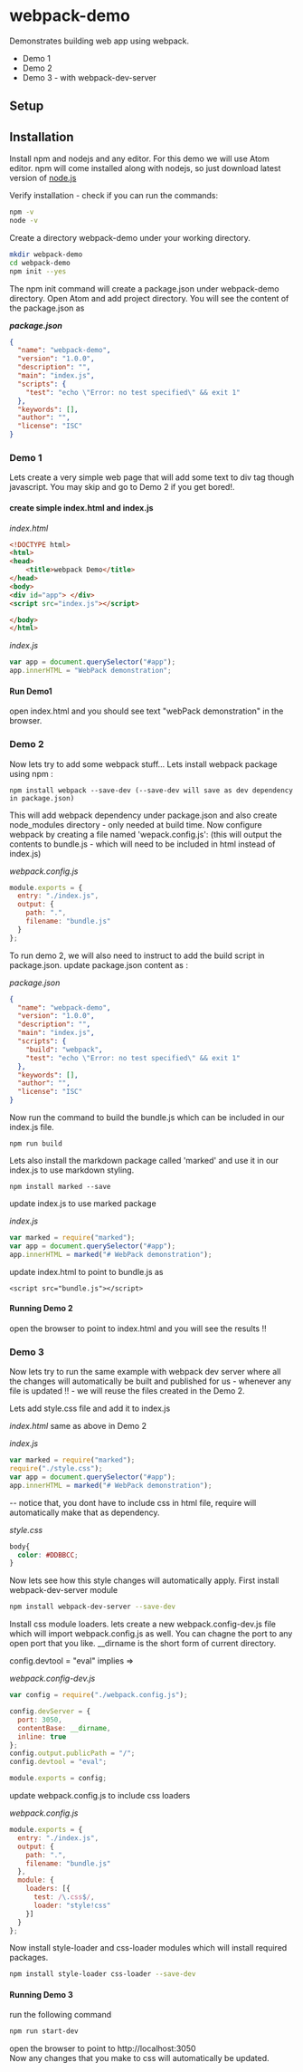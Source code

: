 # webpack-demo
Demonstrates building web app using webpack.   
* Demo 1
* Demo 2
* Demo 3 - with webpack-dev-server



## Setup
## Installation
Install npm and nodejs and any editor. For this demo we will use Atom editor. npm will come installed along with nodejs, so just download latest version of [node.js](https://docs.npmjs.com/getting-started/installing-node)

Verify installation - check if you can run the commands:
```sh
npm -v
node -v

```

Create a directory webpack-demo under your working directory.
```sh
mkdir webpack-demo
cd webpack-demo
npm init --yes
```
The npm init command will create a package.json under webpack-demo directory. Open Atom and add project directory. You will see the content of the package.json as 

***package.json***
```json
{
  "name": "webpack-demo",
  "version": "1.0.0",
  "description": "",
  "main": "index.js",
  "scripts": {
    "test": "echo \"Error: no test specified\" && exit 1"
  },
  "keywords": [],
  "author": "",
  "license": "ISC"
}

```

### Demo 1
Lets create a very simple web page that will add some text to div tag though javascript. You may skip and go to Demo 2 if you get bored!.

#### create simple index.html and index.js 
*index.html*
```html
<!DOCTYPE html>
<html>
<head>
    <title>webpack Demo</title>
</head>
<body>
<div id="app"> </div>
<script src="index.js"></script>

</body>
</html>
```

*index.js*
```javascript
var app = document.querySelector("#app");
app.innerHTML = "WebPack demonstration";

```

#### Run Demo1
open index.html and you should see text "webPack demonstration" in the browser.


### Demo 2
Now lets try to add some webpack stuff... Lets install webpack package using npm :
```
npm install webpack --save-dev (--save-dev will save as dev dependency in package.json)
```
This will add webpack dependency under package.json and also create node_modules directory - only needed at build time. Now configure webpack by creating a file named 'wepack.config.js': (this will output the contents to bundle.js - which will need to be included in html instead of index.js)

*webpack.config.js*
```javascript
module.exports = {
  entry: "./index.js",
  output: {
    path: ".",
    filename: "bundle.js"
  }
};
```

To run demo 2, we will also need to instruct to add the build script in package.json. update package.json content as :

*package.json*
```json
{
  "name": "webpack-demo",
  "version": "1.0.0",
  "description": "",
  "main": "index.js",
  "scripts": {
    "build": "webpack",
    "test": "echo \"Error: no test specified\" && exit 1"
  },
  "keywords": [],
  "author": "",
  "license": "ISC"
}
```

Now run the command to build the bundle.js which can be included in our index.js file.
```shell
npm run build
```

Lets also install the markdown package called 'marked' and use it in our index.js to use markdown styling.
```
npm install marked --save
```
update index.js to use marked package

*index.js*
```javascript
var marked = require("marked");
var app = document.querySelector("#app");
app.innerHTML = marked("# WebPack demonstration");
```

update index.html to point to bundle.js as 

```
<script src="bundle.js"></script>
```

#### Running Demo 2
open the browser to point to index.html and you will see the results !!


### Demo 3
Now lets try to run the same example with webpack dev server where all the changes will automatically be built and published for us - whenever any file is updated !! - we will reuse the files created in the Demo 2.

Lets add style.css file and add it to index.js

*index.html*
same as above in Demo 2

*index.js*
```javascript
var marked = require("marked");
require("./style.css");
var app = document.querySelector("#app");
app.innerHTML = marked("# WebPack demonstration");

```
-- notice that, you dont have to include css in html file, require will automatically make that as dependency.

*style.css*
```css
body{
  color: #DDBBCC;
}

```

Now lets see how this style changes will automatically apply. First install webpack-dev-server module
```sh
npm install webpack-dev-server --save-dev
```

Install css module loaders. lets create a new webpack.config-dev.js file which will import webpack.config.js as well. You can chagne the port to any open port that you like. __dirname is the short form of current directory.

config.devtool = "eval" implies => 

*webpack.config-dev.js*
```javascript
var config = require("./webpack.config.js");

config.devServer = {
  port: 3050,
  contentBase: __dirname,
  inline: true
};
config.output.publicPath = "/";
config.devtool = "eval";

module.exports = config;
```

update webpack.config.js to include css loaders 

*webpack.config.js*
```javascript
module.exports = {
  entry: "./index.js",
  output: {
    path: ".",
    filename: "bundle.js"
  },
  module: {
    loaders: [{
      test: /\.css$/,
      loader: "style!css"
    }]
  }
};
```

Now install style-loader and css-loader modules which will install required packages.

```sh
npm install style-loader css-loader --save-dev
```

#### Running Demo 3

run the following command

```sh
npm run start-dev
```

open the browser to point to http://localhost:3050   
Now any changes that you make to css will automatically be updated.


